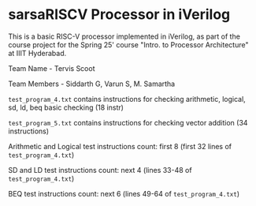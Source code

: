 # sarsaRISCV Processor in iVerilog

This is a basic RISC-V processor implemented in iVerilog, as part of the course project for the Spring 25' course "Intro. to Processor Architecture" at IIIT Hyderabad.

Team Name - Tervis Scoot

Team Members - Siddarth G, Varun S, M. Samartha

`test_program_4.txt` contains instructions for checking arithmetic, logical, sd, ld, beq basic checking (18 instr)

`test_program_5.txt` contains instructions for checking vector addition (34 instructions)

Arithmetic and Logical test instructions count: first 8
(first 32 lines of `test_program_4.txt`)

SD and LD test instructions count: next 4
(lines 33-48 of `test_program_4.txt`)

BEQ test instructions count: next 6
(lines 49-64 of `test_program_4.txt`)


